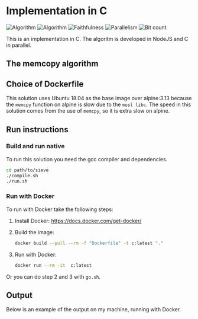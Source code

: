 # Implementation in C

![Algorithm](https://img.shields.io/badge/Algorithm-other-yellowgreen)
![Algorithm](https://img.shields.io/badge/Algorithm-base-green)
![Faithfulness](https://img.shields.io/badge/Faithful-yes-green)
![Parallelism](https://img.shields.io/badge/Parallel-no-green)
![Bit count](https://img.shields.io/badge/Bits-1-green)

This is an implementation in C.
The algoritm is developed in NodeJS and C in parallel. 

## The memcopy algorithm


## Choice of Dockerfile

This solution uses Ubuntu 18.04 as the base image over alpine:3.13 because the `memcpy` function on alpine is slow due to the `musl libc`. The speed in this solution comes from the use of  `memcpy`, so it is extra slow on alpine.

## Run instructions

### Build and run native

To run this solution you need the gcc compiler and dependencies.

```bash
cd path/to/sieve
./compile.sh
./run.sh
```

### Run with Docker

To run with Docker take the following steps:

1. Install Docker: <https://docs.docker.com/get-docker/>
2. Build the image:

    ```bash
    docker build --pull --rm -f "Dockerfile" -t c:latest "."
    ```

3. Run with Docker:

    ```bash
    docker run --rm -it  c:latest 
    ```

Or you can do step 2 and 3 with `go.sh`.

## Output

Below is an example of the output on my machine, running with Docker.

```bash
```

